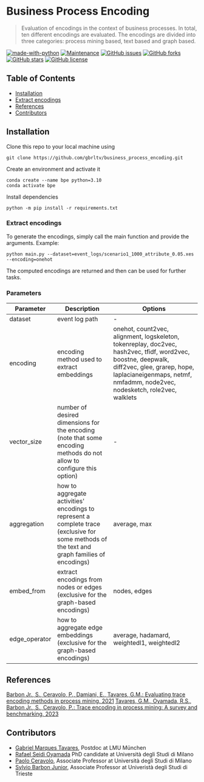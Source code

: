 # Business Process Encoding

> Evaluation of encodings in the context of business processes. In total, ten different encodings are evaluated. The encodings are divided into three categories: process mining based, text based and graph based.

[![made-with-python](https://img.shields.io/badge/Made%20with-Python-1f425f.svg)](https://www.python.org/)
[![Maintenance](https://img.shields.io/badge/Maintained%3F-yes-green.svg)](https://github.com/gbrltv/business_process_encoding/graphs/commit-activity)
[![GitHub issues](https://img.shields.io/github/issues/gbrltv/business_process_encoding)](https://img.shields.io/github/issues/gbrltv/business_process_encoding)
[![GitHub forks](https://img.shields.io/github/forks/gbrltv/business_process_encoding)](https://github.com/forks/gbrltv/business_process_encoding)
[![GitHub stars](https://img.shields.io/github/stars/gbrltv/business_process_encoding)](https://img.shields.io/github/stars/gbrltv/business_process_encoding)
[![GitHub license](https://img.shields.io/github/license/gbrltv/business_process_encoding)](https://img.shields.io/github/license/gbrltv/business_process_encoding)

## Table of Contents

- [Installation](#installation)
- [Extract encodings](#extract-encodings)
- [References](#references)
- [Contributors](#contributors)

## Installation

Clone this repo to your local machine using

```shell
git clone https://github.com/gbrltv/business_process_encoding.git
```

Create an environment and activate it

```shell
conda create --name bpe python=3.10
conda activate bpe
```

Install dependencies

```shell
python -m pip install -r requirements.txt
```

### Extract encodings

To generate the encodings, simply call the main function and provide the arguments. Example:

```shell
python main.py --dataset=event_logs/scenario1_1000_attribute_0.05.xes --encoding=onehot
```

The computed encodings are returned and then can be used for further tasks.

### Parameters

| Parameter | Description | Options |
| ------------- | ------------- | ------------- |
| dataset  | event log path  | - |
| encoding | encoding method used to extract embeddings | onehot, count2vec, alignment, logskeleton, tokenreplay, doc2vec, hash2vec, tfidf, word2vec, boostne, deepwalk, diff2vec, glee, grarep, hope, laplacianeigenmaps, netmf, nmfadmm, node2vec, nodesketch, role2vec, walklets |
| vector_size | number of desired dimensions for the encoding (note that some encoding methods do not allow to configure this option) | - |
| aggregation | how to aggregate activities' encodings to represent a complete trace (exclusive for some methods of the text and graph families of encodings) | average, max |
| embed_from | extract encodings from nodes or edges (exclusive for the graph-based encodings) | nodes, edges |
| edge_operator | how to aggregate edge embeddings (exclusive for the graph-based encodings) | average, hadamard, weightedl1, weightedl2 |

## References

[Barbon Jr., S., Ceravolo, P., Damiani, E., Tavares, G.M.: Evaluating trace encoding methods in process mining, 2021](https://link.springer.com/chapter/10.1007/978-3-030-70650-0_11)
[Tavares, G.M., Oyamada, R.S., Barbon Jr., S., Ceravolo, P.: Trace encoding in process mining: A survey and benchmarking, 2023](https://www.sciencedirect.com/science/article/pii/S0952197623012125)

## Contributors

- [Gabriel Marques Tavares](https://www.dbs.ifi.lmu.de/cms/personen/mitarbeiter/tavares/index.html), Postdoc at LMU München
- [Rafael Seidi Oyamada](https://sesar.di.unimi.it/staff/rafael-oyamada/) PhD candidate at Università degli Studi di Milano
- [Paolo Ceravolo](https://www.unimi.it/en/ugov/person/paolo-ceravolo), Associate Professor at Università degli Studi di Milano
- [Sylvio Barbon Junior](http://www.barbon.com.br/), Associate Professor at Univeristà degli Studi di Trieste
